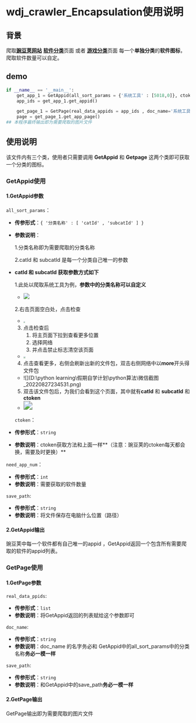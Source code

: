 # wdj_crawler_Encapsulation使用说明



## 背景

爬取[**豌豆荚网站**](https://www.wandoujia.com/)  [**软件分类**](https://www.wandoujia.com/category/app)页面 或者 [**游戏分类**](https://www.wandoujia.com/category/game)页面  每一个**单独分类**的**软件图标**，爬取软件数量可以自定。





## demo

```python
if __name__ == '__main__':
    get_app_1 = GetAppid(all_sort_params = {'系统工具' : [5018,0]}, ctoken = 'QYOVWfScAluGWfUufI22IC7-', need_app_num = 20, save_path = r'D:\vs code\vs  code file\test')
    app_ids = get_app_1.get_appid()

    get_page_1 = GetPage(real_data_appids = app_ids , doc_name='系统工具', save_path = r'D:\vs code\vs  code file\test' )
    page = get_page_1.get_app_page()
## 本程序最终输出即为需要爬取的图片文件
```





## 使用说明

该文件内有三个类，使用者只需要调用 **GetAppid** 和 **Getpage** 这两个类即可获取一个分类的图标。



  ### GetAppid使用

  #### 1.GetAppid参数 

`all_sort_params`：

* **传参形式**：`{ '分类名称' : [ 'catId' , 'subcatId' ] }`

* **参数说明**：

  1.分类名称即为需要爬取的分类名称

  2.catId 和 subcatId 是每一个分类自己唯一的参数

* **catId 和 subcatId 获取参数方式如下**

  1.此处以爬取系统工具为例，**参数中的分类名称可以自定义**

  * <img src="https://github.com/Cococonutsu/wdj-crawler/blob/main/page/1.png" />

  

  2.右击页面空白处，点击检查

  * <img src="D:\python learning\假期自学计划\python算法\屏幕截图(2).png" style="zoom: 25%;" />

  

  3. 点击检查后   
        1. 将主页面下拉到查看更多位置 
        2. 选择网络
        3. 并点击禁止标志清空该页面

  * <img src="D:\python learning\假期自学计划\python算法\微信截图_20220827234531.png" style="zoom: 33%;" />



  4. 点击查看更多，右侧会刷新出新的文件包，双击右侧网络中以**more**开头得文件包

	* ![](D:\python learning\假期自学计划\python算法\微信截图_20220827234531.png)  

  5. 双击该文件包后，为我们会看到这个页面，其中就有**catId** 和 **subcatId** 和 **ctoken**

	* <img src="D:\python learning\假期自学计划\python算法\微信截图_20220827235140.png" style="zoom:150%;" />

  `ctoken`：

* **传参形式**：`string`
* **参数说明**：ctoken获取方法和上面一样**（注意：豌豆荚的ctoken每天都会换，需要及时更换）**

`need_app_num`：

* **传参形式**：`int`
* **参数说明**：需要获取的软件数量

 `save_path`:

* **传参形式**：`string`
* **参数说明**：将文件保存在电脑什么位置（路径）



#### 2.GetAppid输出
 豌豆荚中每一个软件都有自己唯一的appid ，GetAppid返回一个包含所有需要爬取的软件的appid列表。





### GetPage使用

#### 1.GetPage参数 

`real_data_ppids`:

* **传参形式**：`list`
* **参数说明**：将GetAppid返回的列表赋给这个参数即可 

`doc_name`:

* **传参形式**：`string`
* **参数说明**：doc_name 的名字务必和 GetAppid中的all_sort_params中的分类名称**务必一模一样**

`save_path`:

* **传参形式**：`string`
* **参数说明**：和GetAppid中的save_path**务必一模一样**



#### 2.GetPage输出

GetPage输出即为需要爬取的图片文件

